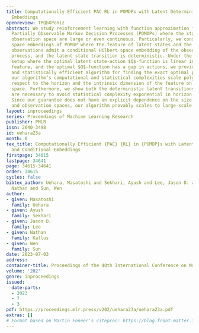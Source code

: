 ```yaml
---
title: Computationally Efficient PAC RL in POMDPs with Latent Determinism and Conditional
  Embeddings
openreview: TPQbXPohiz
abstract: We study reinforcement learning with function approximation for large-scale
  Partially Observable Markov Decision Processes (POMDPs) where the state space and
  observation space are large or even continuous. Particularly, we consider Hilbert
  space embeddings of POMDP where the feature of latent states and the feature of
  observations admit a conditional Hilbert space embedding of the observation emission
  process, and the latent state transition is deterministic. Under the function approximation
  setup where the optimal latent state-action $Q$-function is linear in the state
  feature, and the optimal $Q$-function has a gap in actions, we provide a computationally
  and statistically efficient algorithm for finding the exact optimal policy. We show
  our algorithm’s computational and statistical complexities scale polynomially with
  respect to the horizon and the intrinsic dimension of the feature on the observation
  space. Furthermore, we show both the deterministic latent transitions and gap assumptions
  are necessary to avoid statistical complexity exponential in horizon or dimension.
  Since our guarantee does not have an explicit dependence on the size of the state
  and observation spaces, our algorithm provably scales to large-scale POMDPs.
layout: inproceedings
series: Proceedings of Machine Learning Research
publisher: PMLR
issn: 2640-3498
id: uehara23a
month: 0
tex_title: Computationally Efficient {PAC} {RL} in {POMDP}s with Latent Determinism
  and Conditional Embeddings
firstpage: 34615
lastpage: 34641
page: 34615-34641
order: 34615
cycles: false
bibtex_author: Uehara, Masatoshi and Sekhari, Ayush and Lee, Jason D. and Kallus,
  Nathan and Sun, Wen
author:
- given: Masatoshi
  family: Uehara
- given: Ayush
  family: Sekhari
- given: Jason D.
  family: Lee
- given: Nathan
  family: Kallus
- given: Wen
  family: Sun
date: 2023-07-03
address: 
container-title: Proceedings of the 40th International Conference on Machine Learning
volume: '202'
genre: inproceedings
issued:
  date-parts:
  - 2023
  - 7
  - 3
pdf: https://proceedings.mlr.press/v202/uehara23a/uehara23a.pdf
extras: []
# Format based on Martin Fenner's citeproc: https://blog.front-matter.io/posts/citeproc-yaml-for-bibliographies/
---
```

